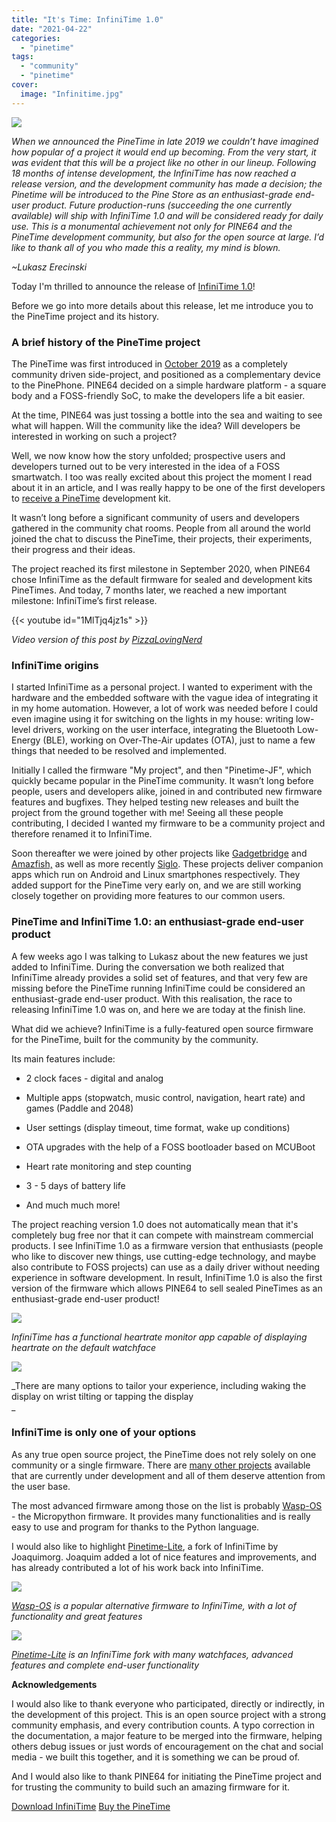 ```yaml
---
title: "It's Time: InfiniTime 1.0"
date: "2021-04-22"
categories: 
  - "pinetime"
tags: 
  - "community"
  - "pinetime"
cover: 
  image: "Infinitime.jpg"
---
```


![](/blog/images/Infinitime.jpg)

_When we announced the PineTime in late 2019 we couldn’t have imagined how popular of a project it would end up becoming. From the very start, it was evident that this will be a project like no other in our lineup. Following 18 months of intense development, the InfiniTime has now reached a release version, and the development community has made a decision; the Pinetime will be introduced to the Pine Store as an enthusiast-grade end-user product. Future production-runs (succeeding the one currently available) will ship with InfiniTime 1.0 and will be considered ready for daily use. This is a monumental achievement not only for PINE64 and the PineTime development community, but also for the open source at large. I’d like to thank all of you who made this a reality, my mind is blown._

_~Lukasz Erecinski_

Today I'm thrilled to announce the release of [InfiniTime 1.0](https://github.com/JF002/InfiniTime)!

Before we go into more details about this release, let me introduce you to the PineTime project and its history.

### A brief history of the PineTime project

The PineTime was first introduced in [October 2019](https://www.pine64.org/2019/10/05/october-update-pinetime-delays-and-shipping-news/) as a completely community driven side-project, and positioned as a complementary device to the PinePhone. PINE64 decided on a simple hardware platform - a square body and a FOSS-friendly SoC, to make the developers life a bit easier.

At the time, PINE64 was just tossing a bottle into the sea and waiting to see what will happen. Will the community like the idea? Will developers be interested in working on such a project?

Well, we now know how the story unfolded; prospective users and developers turned out to be very interested in the idea of a FOSS smartwatch. I too was really excited about this project the moment I read about it in an article, and I was really happy to be one of the first developers to [receive a PineTime](https://twitter.com/codingfield/status/1187437471702888448?s=20) development kit.

It wasn’t long before a significant community of users and developers gathered in the community chat rooms. People from all around the world joined the chat to discuss the PineTime, their projects, their experiments, their progress and their ideas.

The project reached its first milestone in September 2020, when PINE64 chose InfiniTime as the default firmware for sealed and development kits PineTimes. And today, 7 months later, we reached a new important milestone: InfiniTime’s first release.

{{< youtube id="1MlTjq4jz1s" >}}

_Video version of this post by [PizzaLovingNerd](https://www.youtube.com/channel/UCmGcm7dhEjS9CIOsOOv8y6w)_

### InfiniTime origins

I started InfiniTime as a personal project. I wanted to experiment with the hardware and the embedded software with the vague idea of integrating it in my home automation. However, a lot of work was needed before I could even imagine using it for switching on the lights in my house: writing low-level drivers, working on the user interface, integrating the Bluetooth Low-Energy (BLE), working on Over-The-Air updates (OTA), just to name a few things that needed to be resolved and implemented.

Initially I called the firmware "My project", and then "Pinetime-JF", which quickly became popular in the PineTime community. It wasn’t long before people, users and developers alike, joined in and contributed new firmware features and bugfixes. They helped testing new releases and built the project from the ground together with me! Seeing all these people contributing, I decided I wanted my firmware to be a community project and therefore renamed it to InfiniTime.

Soon thereafter we were joined by other projects like [Gadgetbridge](https://gadgetbridge.org/) and [Amazfish,](https://github.com/piggz/harbour-amazfish) as well as more recently [Siglo](https://github.com/alexr4535/siglo). These projects deliver companion apps which run on Android and Linux smartphones respectively. They added support for the PineTime very early on, and we are still working closely together on providing more features to our common users.

### PineTime and InfiniTime 1.0: an enthusiast-grade end-user product

A few weeks ago I was talking to Lukasz about the new features we just added to InfiniTime. During the conversation we both realized that InfiniTime already provides a solid set of features, and that very few are missing before the PineTime running InfiniTime could be considered an enthusiast-grade end-user product. With this realisation, the race to releasing InfiniTime 1.0 was on, and here we are today at the finish line.

What did we achieve? InfiniTime is a fully-featured open source firmware for the PineTime, built for the community by the community.

Its main features include:

- 2 clock faces - digital and analog
    
- Multiple apps (stopwatch, music control, navigation, heart rate) and games (Paddle and 2048)
    
- User settings (display timeout, time format, wake up conditions)
    
- OTA upgrades with the help of a FOSS bootloader based on MCUBoot
    
- Heart rate monitoring and step counting
    
- 3 - 5 days of battery life
    
- And much much more!
    

The project reaching version 1.0 does not automatically mean that it's completely bug free nor that it can compete with mainstream commercial products. I see InfiniTime 1.0 as a firmware version that enthusiasts (people who like to discover new things, use cutting-edge technology, and maybe also contribute to FOSS projects) can use as a daily driver without needing experience in software development. In result, InfiniTime 1.0 is also the first version of the firmware which allows PINE64 to sell sealed PineTimes as an enthusiast-grade end-user product!

![](/blog/images/PineTimeHR-1024x1024.jpg)

_InfiniTime has a functional heartrate monitor app capable of displaying heartrate on the default watchface_

![](/blog/images/PineTimeOptions-1024x1024.jpg)

_There are many options to tailor your experience, including waking the display on wrist tilting or tapping the display  
_

### InfiniTime is only one of your options

As any true open source project, the PineTime does not rely solely on one community or a single firmware. There are [many other projects](https://wiki.pine64.org/wiki/PineTime_Development) available that are currently under development and all of them deserve attention from the user base.

The most advanced firmware among those on the list is probably [Wasp-OS](https://github.com/daniel-thompson/wasp-os) - the Micropython firmware. It provides many functionalities and is really easy to use and program for thanks to the Python language.

I would also like to highlight [Pinetime-Lite](https://github.com/joaquimorg/PinetimeLite/), a fork of InfiniTime by Joaquimorg. Joaquim added a lot of nice features and improvements, and has already contributed a lot of his work back into InfiniTime.

![](/blog/images/WaspOS.jpg)

_[Wasp-OS](https://github.com/daniel-thompson/wasp-os) is a popular alternative firmware to InfiniTime, with a lot of functionality and great features_

![](/blog/images/PinetimeLite.jpg)

_[Pinetime-Lite](https://github.com/joaquimorg/PinetimeLite/) is an InfiniTime fork with many watchfaces, advanced features and complete end-user functionality_

**Acknowledgements**

I would also like to thank everyone who participated, directly or indirectly, in the development of this project. This is an open source project with a strong community emphasis, and every contribution counts. A typo correction in the documentation, a major feature to be merged into the firmware, helping others debug issues or just words of encouragement on the chat and social media - we built this together, and it is something we can be proud of.

And I would also like to thank PINE64 for initiating the PineTime project and for trusting the community to build such an amazing firmware for it.

[Download InfiniTime](https://github.com/JF002/InfiniTime/releases/) [Buy the PineTime](https://pine64.com/product-category/smartwatches/?v=0446c16e2e66)
